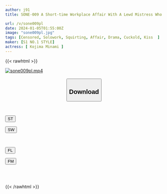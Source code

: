 ```yaml
---
author: j91
title: SONE-009 A Short-time Workplace Affair With A Lewd Mistress Who Wants To Ejaculate Three Times During Her Lunch Break Minami Kojima

url: /v/sone009pl
date: 2024-01-05T01:55:00Z
image: "sone009pl.jpg"
tags: [Censored, Solowork, Squirting, Affair, Drama, Cuckold, Kiss	]
maker: [S1 NO.1 STYLE]
actress: [ Kojima Minami ]
---
```



{{< rawhtml >}}

<div class="video" data-videoid="gQKPr2gl7RTqoQV">
    <a href="javascript:;">
        <img src="/v/sone009pl/sone009pl.jpg" width="WIDTH" height="HEIGHT" alt="sone009pl.mp4" loading="lazy">
    </a>
</div>

<script type="text/javascript" src="https://j91.asia/asset/on-demand-st.js"></script>

<br>
  <link rel="stylesheet" href="https://j91.asia/asset/bs5.css">
  
  <center>
  <button class="btn btn-primary" type="button" data-bs-toggle="collapse" data-bs-target=".multi-collapse" aria-expanded="false" aria-controls="multiCollapseExample1 multiCollapseExample2"><h2>Download</h2></button></center>
</p>
<div class="row">
  <div class="col">
    <div class="collapse multi-collapse" id="multiCollapseExample1">
      <div class="card card-body">
	      	      <br>
<div class="buttons">  
<p><a href="https://streamtape.to/v/gQKPr2gl7RTqoQV" target="_blank"><button class="btn-hover color-3"><i class="fa fa-download"></i> ST</button></a></p>
<p><a href="https://flaswish.com/gl4k8tnyp3j7" target="_blank"><button class="btn-hover color-2"><i class="fa fa-download"></i> SW</button></a></p></div>
    </div>
  </div>
</div>
  <div class="col">
    <div class="collapse multi-collapse" id="multiCollapseExample2">
      <div class="card card-body">
	      <br>
<div class="buttons">
<p><a href="javascript:;" target="_blank"><button class="btn-hover color-9"><i class="fa fa-download"></i> FL</button></a></p>
<p><a href="javascript:;" target="_blank"><button class="btn-hover color-8"><i class="fa fa-download"></i> FM</button></a></p></div>
<br><br>
      </div>
    </div>
  </div>
</div>

{{< /rawhtml >}}
